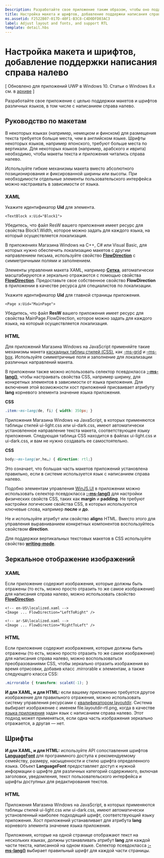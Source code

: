 ```yaml
---
Description: Разработайте свое приложение таким образом, чтобы оно поддерживало макеты и шрифты различных языков, в том числе с написанием справа налево.
title: Настройка макета и шрифтов, добавление поддержки написания справа налево
ms.assetid: F2522B07-017D-40F1-B3C8-C4D0DFD03AC3
label: Adjust layout and fonts, and support RTL
template: detail.hbs
---
```


# Настройка макета и шрифтов, добавление поддержки написания справа налево


\[ Обновлено для приложений UWP в Windows 10. Статьи о Windows 8.x см. в [архиве](http://go.microsoft.com/fwlink/p/?linkid=619132) \]


Разработайте свое приложение с целью поддержки макетов и шрифтов различных языков, в том числе с написанием справа налево.

## <span id="Layout_guidelines"></span><span id="layout_guidelines"></span><span id="LAYOUT_GUIDELINES"></span>Руководство по макетам


В некоторых языках (например, немецком и финском) для размещения текста требуется больше места, чем в английском языке. Шрифты некоторых языков, например японского, требуют больше места по вертикали. Для некоторых языков (например, арабского и иврита) необходимо, чтобы макеты текста и приложения читались справа налево.

Используйте гибкие механизмы макета вместо абсолютного позиционирования и фиксированной ширины или высоты. При необходимости отдельные элементы пользовательского интерфейса можно настраивать в зависимости от языка.

### <span id="XAML"></span><span id="xaml"></span>XAML

Укажите идентификатор **Uid** для элемента.

```XAML
<TextBlock x:Uid="Block1">
```

Убедитесь, что файл ResW вашего приложения имеет ресурс для свойства Block1.Width, которое можно задать для каждого языка, на который осуществляется локализация.

В приложениях Магазина Windows на C++, C\# или Visual Basic, для которых нужно обеспечить локализацию макетов с другим направлением письма, используйте свойство [**FlowDirection**](https://msdn.microsoft.com/library/windows/apps/br208716) с симметричными полями и заполнением.

Элементы управления макета XAML, например [**Сетка**](https://msdn.microsoft.com/library/windows/apps/br242704), автоматически масштабируются и зеркально отражаются с помощью свойства [**FlowDirection**](https://msdn.microsoft.com/library/windows/apps/br208716). Предоставьте свое собственное свойство **FlowDirection** в приложении в качестве ресурса для специалистов по локализации.

Укажите идентификатор **Uid** для главной страницы приложения.

```XAML
<Page x:Uid="MainPage">
```

Убедитесь, что файл **ResW** вашего приложения имеет ресурс для свойства MainPage.FlowDirection, которое можно задать для каждого языка, на который осуществляется локализация.

### <span id="HTML"></span><span id="html"></span>HTML

Для приложений Магазина Windows на JavaScript применяйте такие механизмы макета [каскадных таблиц стилей (CSS)](https://msdn.microsoft.com/library/ms531209), как [-ms-grid](https://msdn.microsoft.com/en-us/library/windows/apps/hh465453.aspx#g_section) и [–ms-box](https://msdn.microsoft.com/en-us/library/windows/apps/hh465453.aspx#f_section). Используйте симметричные поля и заполнение для локализации различных направлений макета.

В приложении также можно использовать селектор псевдокласса [**:-ms-lang()**](https://msdn.microsoft.com/library/cc848867), чтобы настраивать свойства CSS, например ширину, для конкретных элементов в зависимости от языка приложения. Для включения этой возможности хост приложений присваивает атрибуту **lang** корневого элемента значение языка приложения.

**CSS**
```CSS
.item:-ms-lang(de, fi) { width: 350px; }
```

Приложения Магазина Windows на JavaScript, в которых применяются таблицы стилей ui-light.css или ui-dark.css, имеют автоматически установленное направление текста макета, соответствующее языку приложения. Следующая таблица CSS находится в файлах ui-light.css и ui-dark.css, и вам не нужно создавать ее самостоятельно.

**CSS**
```CSS
body:-ms-lang(ar,he…) { direction: rtl;}
```

Это означает, что большая часть макетов приложений установлена правильно, если в системе используется язык с написанием справа налево.

Подобно элементам управления [WinJS.UI](https://msdn.microsoft.com/library/windows/apps/br229782) в приложении можно использовать селектор псевдокласса [**:-ms-lang()**](https://msdn.microsoft.com/library/cc848867) для настройки физических свойств CSS, таких как **margin** и **padding**. Не требуют настройки логические свойства CSS, в которых используются ключевые слова, например **после** и **до**.

Не и используйте атрибут или свойство **align**в HTML. Вместо этого для управления выравниванием конкретных компонентов воспользуйтесь свойством **direction**.

Для поддержки вертикальных текстовых макетов в CSS используйте свойство [**writing-mode**](https://msdn.microsoft.com/library/ms531187).

## <span id="Mirroring_images"></span><span id="mirroring_images"></span><span id="MIRRORING_IMAGES"></span>Зеркальное отображение изображений


### <span id="XAML"></span><span id="xaml"></span>XAML

Если приложение содержит изображения, которые должны быть отражены (то есть, можно просто отразить то же самое изображение) для написания справа налево, можно использовать свойство [**FlowDirection**](https://msdn.microsoft.com/library/windows/apps/br208716).

```XAML
<!-- en-US\localized.xaml -->
<Image ... FlowDirection="LeftToRight" />

<!-- ar-SA\localized.xaml -->
<Image ... FlowDirection="RightToLeft" />
```

### <span id="HTML"></span><span id="html"></span>HTML

Если приложение содержит изображения, которые должны быть отражены (то есть, можно просто отразить то же самое изображение) для написания справа налево, можно воспользоваться преобразованиями CSS, чтобы зеркально отразить изображения во время отрисовки, добавив класс .mirrorable к элементам, а также следующего класса CSS:

```CSS
.mirrorable { transform: scaleX(-1); }
```

**И для XAML, и для HTML:** если вашему приложению требуется другое изображение для правильного отражения, можно использовать систему управления ресурсами с [квалификатором layoutdir](https://msdn.microsoft.com/library/windows/apps/xaml/hh965324). Система выбирает изображение с именем file.layoutdir-rtl.png, когда в качестве [языка приложения](manage-language-and-region.md) задан язык с написанием справа налево. Этот подход может применяться, если одна часть изображения зеркально отражается, а другая — нет.

## <span id="Fonts"></span><span id="fonts"></span><span id="FONTS"></span>Шрифты


**И для XAML, и для HTML:** используйте API сопоставления шрифтов [**LanguageFont**](https://msdn.microsoft.com/library/windows/apps/br206864) для программного доступа к рекомендуемому семейству, размеру, насыщенности и стилю шрифта определенного языка. Объект **LanguageFont** предоставляет доступ к нужной информации о шрифте для различных категорий содержимого, включая заголовки, уведомления, текст пользовательского интерфейса и шрифты доступных для редактирования текстов.

### <span id="HTML"></span><span id="html"></span>HTML

Приложения Магазина Windows на JavaScript, в которых применяются таблицы стилей ui-light.css или ui-dark.css, имеют автоматически установленный наиболее подходящий шрифт, соответствующий языку приложения. Хост приложений устанавливает для атрибута **lang** корневого элемента значение языка приложения.

Приложения, которые на одной странице отображают текст на нескольких языках, должны устанавливать атрибут **lang** для каждой части текста, написанной на одном языке. Селектор псевдокласса [**:-ms-lang()**](https://msdn.microsoft.com/library/cc848867) выбирает правильный шрифт для каждой части страницы.

 

 





<!--HONumber=Mar16_HO4-->


